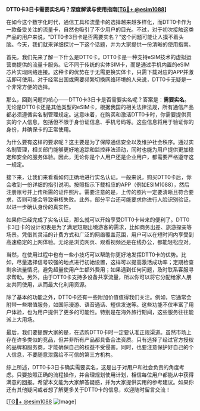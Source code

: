 **DTT0卡3日卡需要实名吗？深度解读与使用指南[[TG💪+ @esim1088](https://t.me/s/esim1088)]**

在如今这个数字化时代，通信工具和流量卡的选择越来越多样化，而DTT0卡作为一款备受关注的流量卡，自然也吸引了不少用户的目光。不过，对于初次接触这类产品的用户来说，“DTT0卡3日卡是否需要实名？”这个问题可能让人摸不着头脑。今天，我们就来详细探讨一下这个话题，并为大家提供一份清晰的使用指南。

首先，我们先来了解一下什么是DTT0卡。DTT0卡是一种支持eSIM技术的虚拟运营商提供的流量卡服务。它不同于传统的实体SIM卡，而是通过手机内置的eSIM芯片实现网络连接。这种卡的优势在于无需更换实体卡，只需下载对应的APP并激活即可使用。对于经常出国或需要频繁切换网络环境的人来说，DTT0卡无疑是一个非常方便的选择。

那么，回到问题的核心——DTT0卡3日卡是否需要实名呢？答案是：**需要实名**。无论是DTT0卡还是其他类型的eSIM卡，根据我国的相关法律法规，所有通信产品都必须遵循实名制管理规定。这意味着，在购买和激活DTT0卡时，你需要提供真实的个人信息，包括但不限于身份证信息、手机号码等。这些信息将用于验证你的身份，并确保卡的正常使用。

为什么要有这样的要求呢？这主要是为了保障通信安全以及维护社会秩序。通过实名制管理，相关部门能够更好地追踪和监控非法活动，同时也能为用户提供更加稳定和安全的服务体验。因此，无论你是个人用户还是企业用户，都需要严格遵守这一规定。

接下来，让我们来看看如何正确地进行实名认证。一般来说，购买DTT0卡后，你会收到一份详细的指引说明。按照指示下载相应的APP（例如ESIM1088），然后注册账号并上传所需的证件照片。需要注意的是，上传的照片一定要清晰且符合要求，否则可能会导致审核失败。此外，部分平台还可能要求你进行人脸识别验证，以进一步确认身份的真实性。

如果你已经完成了实名认证，那么就可以开始享受DTT0卡带来的便利了。DTT0卡3日卡的设计初衷是为了满足短期出境游客的需求，比如商务出差、旅游探亲等场景。凭借其灵活的计费方式和广泛的网络覆盖范围，用户可以在短时间内享受到高速稳定的上网体验。无论是浏览网页、观看视频还是在线办公，都能轻松应对。

当然，在使用过程中也有一些小技巧可以帮助你更好地发挥DTT0卡的优势。比如，尽量选择信号较强的地点进行初始设置，这样可以提高激活成功率；定期检查剩余流量情况，避免超量使用产生额外费用；如果遇到任何问题，及时联系客服寻求帮助。另外，由于DTT0卡支持多设备共享流量，所以你可以将它分配给家人朋友共同使用，从而最大化利用资源。

除了基本的功能之外，DTT0卡还有一些附加价值值得我们关注。例如，它通常会附带一些增值服务，如国际漫游、语音通话、短信发送等。这些功能不仅丰富了用户体验，也为用户提供了更多的可能性。特别是在海外旅行期间，这些服务往往能派上大用场。

最后，我们要提醒大家的是，在选购DTT0卡时一定要认准正规渠道。虽然市场上存在许多类似的竞品，但并非所有产品都具备合法资质。只有选择了经过官方授权的品牌和服务商，才能确保自己的权益不受侵害。同时，也要注意保护好自己的个人信息，不要随意泄露给不可信的第三方机构。

综上所述，DTT0卡3日卡确实需要实名，这是出于对用户和社会负责的角度考虑。只要按照正确的流程操作，并合理规划使用计划，相信每位用户都能从中获得满意的回报。希望本文能为大家解答疑惑，并为大家提供实用的参考建议。如果你还有其他疑问或者想了解更多关于DTT0卡的信息，欢迎随时留言交流！

[[TG💪+ @esim1088](https://t.me/s/esim1088) ![Image](https://i.postimg.cc/4NQfJmqS/Snipaste-2025-05-13-00-14-12.png)]